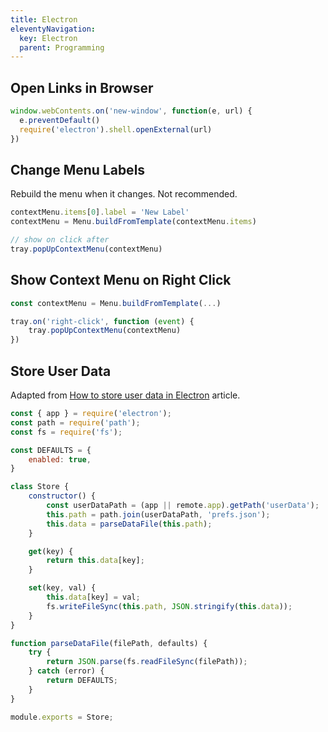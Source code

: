 ```yaml
---
title: Electron
eleventyNavigation:
  key: Electron
  parent: Programming
---
```


## Open Links in Browser

```js
window.webContents.on('new-window', function(e, url) {
  e.preventDefault()
  require('electron').shell.openExternal(url)
})
```

## Change Menu Labels

Rebuild the menu when it changes. Not recommended.

```js
contextMenu.items[0].label = 'New Label'
contextMenu = Menu.buildFromTemplate(contextMenu.items)

// show on click after
tray.popUpContextMenu(contextMenu)
```

## Show Context Menu on Right Click

```js
const contextMenu = Menu.buildFromTemplate(...)

tray.on('right-click', function (event) {
    tray.popUpContextMenu(contextMenu)
})
```

## Store User Data

Adapted from [How to store user data in Electron](https://medium.com/cameron-nokes/how-to-store-user-data-in-electron-3ba6bf66bc1e) article.

```js
const { app } = require('electron');
const path = require('path');
const fs = require('fs');

const DEFAULTS = {
    enabled: true,
}

class Store {
    constructor() {
        const userDataPath = (app || remote.app).getPath('userData');
        this.path = path.join(userDataPath, 'prefs.json');
        this.data = parseDataFile(this.path);
    }

    get(key) {
        return this.data[key];
    }

    set(key, val) {
        this.data[key] = val;
        fs.writeFileSync(this.path, JSON.stringify(this.data));
    }
}

function parseDataFile(filePath, defaults) {
    try {
        return JSON.parse(fs.readFileSync(filePath));
    } catch (error) {
        return DEFAULTS;
    }
}

module.exports = Store;
```